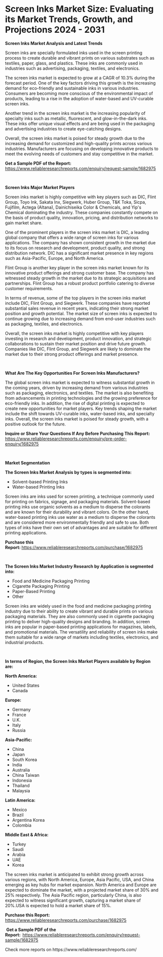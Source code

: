 <p><h1>Screen Inks Market Size: Evaluating its Market Trends, Growth, and Projections 2024 - 2031</h1></p><p><strong>Screen Inks Market Analysis and Latest Trends</strong></p>
<p><p>Screen inks are specially formulated inks used in the screen printing process to create durable and vibrant prints on various substrates such as textiles, paper, glass, and plastics. These inks are commonly used in industries such as advertising, packaging, textiles, and electronics.</p><p>The screen inks market is expected to grow at a CAGR of 10.3% during the forecast period. One of the key factors driving this growth is the increasing demand for eco-friendly and sustainable inks in various industries. Consumers are becoming more conscious of the environmental impact of products, leading to a rise in the adoption of water-based and UV-curable screen inks.</p><p>Another trend in the screen inks market is the increasing popularity of specialty inks such as metallic, fluorescent, and glow-in-the-dark inks. These inks offer unique visual effects and are being used in the packaging and advertising industries to create eye-catching designs.</p><p>Overall, the screen inks market is poised for steady growth due to the increasing demand for customized and high-quality prints across various industries. Manufacturers are focusing on developing innovative products to meet the evolving needs of customers and stay competitive in the market.</p></p>
<p><strong>Get a Sample PDF of the Report:&nbsp;</strong> <a href="https://www.reliableresearchreports.com/enquiry/request-sample/1682975">https://www.reliableresearchreports.com/enquiry/request-sample/1682975</a></p>
<p>&nbsp;</p>
<p><strong>Screen Inks Major Market Players</strong></p>
<p><p>Screen inks market is highly competitive with key players such as DIC, Flint Group, Toyo Ink, Sakata Inx, Siegwerk, Huber Group, T&K Toka, Sicpa, Fujifilm, Actega (Altana), Dainichiseika Color & Chemicals, and Yip's Chemical dominating the industry. These companies constantly compete on the basis of product quality, innovation, pricing, and distribution networks to gain market share.</p><p>One of the prominent players in the screen inks market is DIC, a leading global company that offers a wide range of screen inks for various applications. The company has shown consistent growth in the market due to its focus on research and development, product quality, and strong distribution network. DIC has a significant market presence in key regions such as Asia-Pacific, Europe, and North America.</p><p>Flint Group is another key player in the screen inks market known for its innovative product offerings and strong customer base. The company has witnessed steady growth in the market due to its strategic acquisitions and partnerships. Flint Group has a robust product portfolio catering to diverse customer requirements.</p><p>In terms of revenue, some of the top players in the screen inks market include DIC, Flint Group, and Siegwerk. These companies have reported substantial sales revenue in recent years, indicating their strong market position and growth potential. The market size of screen inks is expected to continue growing due to increasing demand from end-user industries such as packaging, textiles, and electronics.</p><p>Overall, the screen inks market is highly competitive with key players investing in research and development, product innovation, and strategic collaborations to sustain their market position and drive future growth. Companies like DIC, Flint Group, and Siegwerk are likely to dominate the market due to their strong product offerings and market presence.</p></p>
<p>&nbsp;</p>
<p><strong>What Are The Key Opportunities For Screen Inks Manufacturers?</strong></p>
<p><p>The global screen inks market is expected to witness substantial growth in the coming years, driven by increasing demand from various industries such as packaging, electronics, and textiles. The market is also benefiting from advancements in printing technologies and the growing preference for eco-friendly inks. In addition, the rise of digital printing is expected to create new opportunities for market players. Key trends shaping the market include the shift towards UV-curable inks, water-based inks, and specialty inks. Overall, the screen inks market is poised for steady growth, with a positive outlook for the future.</p></p>
<p><strong>Inquire or Share Your Questions If Any Before Purchasing This Report:</strong> <a href="https://www.reliableresearchreports.com/enquiry/pre-order-enquiry/1682975">https://www.reliableresearchreports.com/enquiry/pre-order-enquiry/1682975</a></p>
<p>&nbsp;</p>
<p><strong>Market Segmentation</strong></p>
<p><strong>The Screen Inks Market Analysis by types is segmented into:</strong></p>
<p><ul><li>Solvent-based Printing Inks</li><li>Water-based Printing Inks</li></ul></p>
<p><p>Screen inks are inks used for screen printing, a technique commonly used for printing on fabrics, signage, and packaging materials. Solvent-based printing inks use organic solvents as a medium to disperse the colorants and are known for their durability and vibrant colors. On the other hand, water-based printing inks use water as a medium to disperse the colorants and are considered more environmentally friendly and safe to use. Both types of inks have their own set of advantages and are suitable for different printing applications.</p></p>
<p><strong>Purchase this Report:&nbsp;</strong><a href="https://www.reliableresearchreports.com/purchase/1682975">https://www.reliableresearchreports.com/purchase/1682975</a></p>
<p>&nbsp;</p>
<p><strong>The Screen Inks Market Industry Research by Application is segmented into:</strong></p>
<p><ul><li>Food and Medicine Packaging Printing</li><li>Cigarette Packaging Printing</li><li>Paper-Based Printing</li><li>Other</li></ul></p>
<p><p>Screen inks are widely used in the food and medicine packaging printing industry due to their ability to create vibrant and durable prints on various packaging materials. They are also commonly used in cigarette packaging printing to deliver high-quality designs and branding. In addition, screen inks are popular in paper-based printing applications for magazines, labels, and promotional materials. The versatility and reliability of screen inks make them suitable for a wide range of markets including textiles, electronics, and industrial products.</p></p>
<p>&nbsp;</p>
<p><strong>In terms of Region, the Screen Inks Market Players available by Region are:</strong></p>
<p>
    <p> <strong> North America: </strong>
        <ul>
            <li>United States</li>
            <li>Canada</li>
        </ul>
        </p> 
    <p> <strong> Europe: </strong>
        <ul>
            <li>Germany</li>
            <li>France</li>
            <li>U.K.</li>
            <li>Italy</li>
            <li>Russia</li>
        </ul>
        </p> 
    <p> <strong> Asia-Pacific: </strong>
        <ul>
            <li>China</li>
            <li>Japan</li>
            <li>South Korea</li>
            <li>India</li>
            <li>Australia</li>
            <li>China Taiwan</li>
            <li>Indonesia</li>
            <li>Thailand</li>
            <li>Malaysia</li>
        </ul>
        </p> 
    <p> <strong> Latin America: </strong>
        <ul>
            <li>Mexico</li>
            <li>Brazil</li>
            <li>Argentina Korea</li>
            <li>Colombia</li>
        </ul>
        </p> 
    <p> <strong> Middle East & Africa: </strong>
        <ul>
            <li>Turkey</li>
            <li>Saudi</li>
            <li>Arabia</li>
            <li>UAE</li>
            <li>Korea</li>
        </ul>
    </p>
    </p>
<p><p>The screen inks market is anticipated to exhibit strong growth across various regions, with North America, Europe, Asia Pacific, USA, and China emerging as key hubs for market expansion. North America and Europe are expected to dominate the market, with a projected market share of 30% and 25% respectively. The Asia Pacific region, particularly China, is also expected to witness significant growth, capturing a market share of 20%.USA is expected to hold a market share of 15%.</p></p>
<p><strong>Purchase this Report: </strong><a href="https://www.reliableresearchreports.com/purchase/1682975">https://www.reliableresearchreports.com/purchase/1682975</a></p>
<p>&nbsp;<strong>Get a Sample PDF of the Report:&nbsp;&nbsp;</strong><a href="https://www.reliableresearchreports.com/enquiry/request-sample/1682975">https://www.reliableresearchreports.com/enquiry/request-sample/1682975</a></p>
<p><strong></strong></p>
<p>Check more reports on https://www.reliableresearchreports.com/</p>
